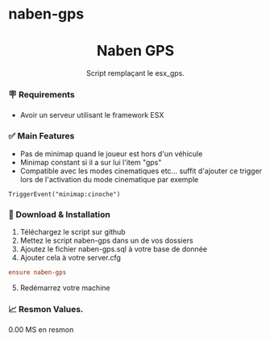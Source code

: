 # naben-gps

  <h1 align="center">Naben GPS</h1>

  <p align="center">
    Script remplaçant le esx_gps.
  </p>

### 🪧 Requirements
- Avoir un serveur utilisant le framework ESX

### ✅ Main Features
- Pas de minimap quand le joueur est hors d'un véhicule
- Minimap constant si il a sur lui l'item "gps"
- Compatible avec les modes cinematiques etc... suffit d'ajouter ce trigger lors de l'activation du mode cinematique par exemple
```
TriggerEvent("minimap:cinoche")
```

### 🔧 Download & Installation

1. Téléchargez le script sur github
2. Mettez le script naben-gps dans un de vos dossiers
3. Ajoutez le fichier naben-gps.sql à votre base de donnée
4. Ajouter cela à votre server.cfg
```cfg
ensure naben-gps
```
5. Redémarrez votre machine

### 📈 Resmon Values.
0.00 MS en resmon
